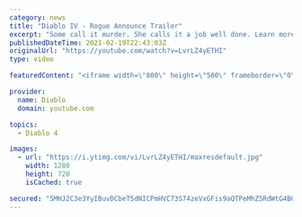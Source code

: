 ```yaml
---
category: news
title: "Diablo IV - Rogue Announce Trailer"
excerpt: "Some call it murder. She calls it a job well done. Learn more at Diablo4.com The Rogue is the newest addition to the Diablo IV campfire, combining range and ..."
publishedDateTime: 2021-02-19T22:43:03Z
originalUrl: "https://youtube.com/watch?v=LvrLZ4yETHI"
type: video

featuredContent: "<iframe width=\"800\" height=\"500\" frameborder=\"0\" src=\"https://www.youtube.com/embed/LvrLZ4yETHI\" allow=\"accelerometer; autoplay; encrypted-media; gyroscope; picture-in-picture\" allowfullscreen></iframe>"

provider:
  name: Diablo
  domain: youtube.com

topics:
  - Diablo 4

images:
  - url: "https://i.ytimg.com/vi/LvrLZ4yETHI/maxresdefault.jpg"
    width: 1280
    height: 720
    isCached: true

secured: "5MHJ2C3e3YyIBuvDCbeT5dNICPmHVC73S74zeVxGFis9aQTPeMhZ5RdWtG4BQuEz9onOoZa5P9IW8xcg7Jbsj48ubbNbJ4Wi+MK9In5/a1CGzaS2X1luMHI156neSjnMLjUCRkVcMm/WPi/Qp135i3s2QPC9woMHrb/vZ1rSoD5i8sG4DVKmhUs9C8dBg2xOkZSmBeSQqrqzS68Xpf5NJQWSQX54OE9H0+Mpbq54xLVx41bHQJTzXIzpCbo3nK+w7hN92AXQ2kB03frzRd4hu4dGr5/m1KPtnvakkVQ6fRcBizM38ubQr/iWd8wjvbtbS73gG32Q1uSAjexV1YXmV4O0r61c6b94UoxIa6QA+PGfg5U7cMuwD1ju9QixpZ/eebN4uLmFXxEP5DgoJpVtUu5UNg+SxvEwvLoX/xcJwqcU/XN636XXgRXveD7BpiN4;83NkWJlKFKl+ViP95nNXJw=="
---
```


